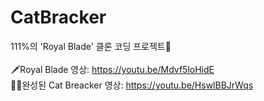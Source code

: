 # CatBracker
111%의 'Royal Blade' 클론 코딩 프로젝트👾 <br>
<br>
🗡Royal Blade 영상: https://youtu.be/Mdvf5loHidE <br>
🐱‍👤완성된 Cat Breacker 영상: https://youtu.be/HswlBBJrWqs
